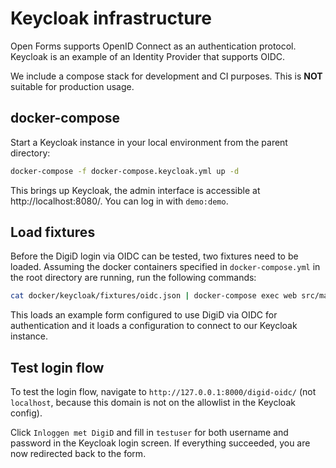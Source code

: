 # Keycloak infrastructure

Open Forms supports OpenID Connect as an authentication protocol. Keycloak is
an example of an Identity Provider that supports OIDC.

We include a compose stack for development and CI purposes. This is **NOT** suitable
for production usage.

## docker-compose

Start a Keycloak instance in your local environment from the parent directory:

```bash
docker-compose -f docker-compose.keycloak.yml up -d
```

This brings up Keycloak, the admin interface is accessible at http://localhost:8080/.
You can log in with `demo:demo`.

## Load fixtures

Before the DigiD login via OIDC can be tested, two fixtures need to be loaded.
Assuming the docker containers specified in `docker-compose.yml` in the root directory
are running, run the following commands:

```bash
cat docker/keycloak/fixtures/oidc.json | docker-compose exec web src/manage.py loaddata --format=json -
```

This loads an example form configured to use DigiD via OIDC for authentication and
it loads a configuration to connect to our Keycloak instance.

## Test login flow

To test the login flow, navigate to `http://127.0.0.1:8000/digid-oidc/`
(not `localhost`, because this domain is not on the allowlist in the Keycloak config).

Click `Inloggen met DigiD` and fill in `testuser` for both username and password
in the Keycloak login screen. If everything succeeded, you are now redirected back to the form.

